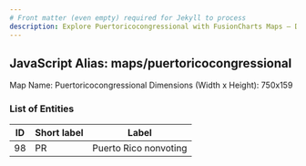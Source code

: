 ```yaml
---
# Front matter (even empty) required for Jekyll to process
description: Explore Puertoricocongressional with FusionCharts Maps – Detailed features for seamless integration. Try now & enhance your data visualization today! 
---
```


## JavaScript Alias: maps/puertoricocongressional

Map Name: Puertoricocongressional
Dimensions (Width x Height): 750x159





### List of Entities

ID | Short label | Label
---|---|---|
98|PR|Puerto Rico nonvoting

